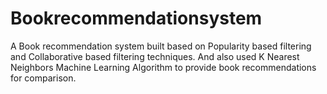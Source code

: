 # Bookrecommendationsystem
A Book recommendation system built based on Popularity based filtering and Collaborative based filtering techniques. And also used K Nearest Neighbors Machine Learning Algorithm to provide book recommendations for comparison.
